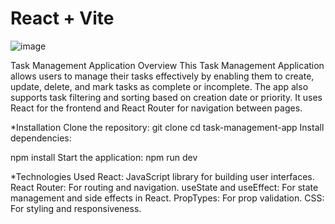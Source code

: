 # React + Vite
![image](https://github.com/user-attachments/assets/fa905ca9-d6ed-4a46-8ca9-89e73c6dea7e)

Task Management Application
Overview
This Task Management Application allows users to manage their tasks effectively by enabling them to create, update, delete, and mark tasks as complete or incomplete. The app also supports task filtering and sorting based on creation date or priority. It uses React for the frontend and React Router for navigation between pages.

*Installation
Clone the repository:
git clone <repository->
cd task-management-app
Install dependencies:

npm install
Start the application:
npm run dev

*Technologies Used
React: JavaScript library for building user interfaces.
React Router: For routing and navigation.
useState and useEffect: For state management and side effects in React.
PropTypes: For prop validation.
CSS: For styling and responsiveness.
